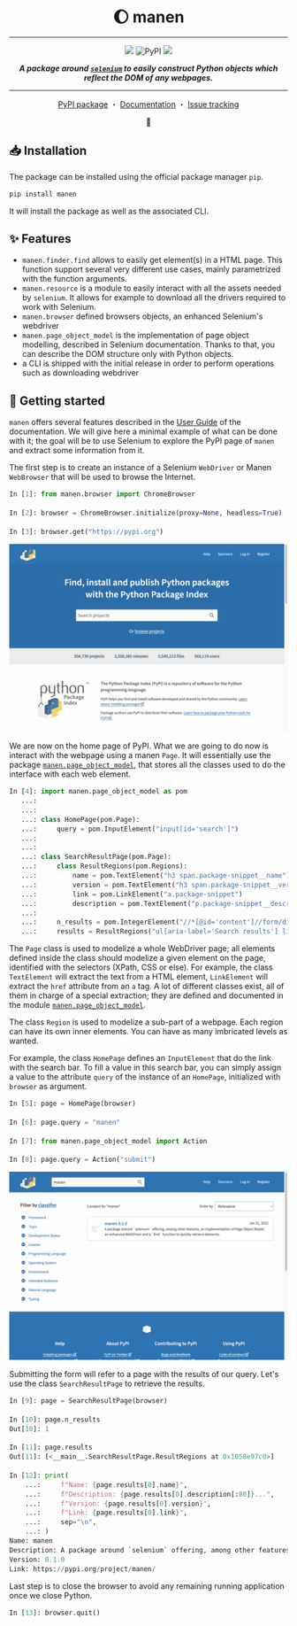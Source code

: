 <p align="center">
  <h1 align="center"> 🌔  manen</h1>
</p>

----

<p align="center">
  <img src="https://img.shields.io/badge/python-%3E=3.6-informational?style=for-the-badge&logo=python">
  <img alt="PyPI" src="https://img.shields.io/pypi/v/manen?logo=pypi&style=for-the-badge">
  <img src="https://img.shields.io/badge/status-in%20development-yellow?style=for-the-badge">
</p>

<p align="center">
  <i><b>A package around <a href="https://pypi.org/project/selenium/"><code>selenium</code></a> to easily construct Python objects which reflect the DOM of any webpages.</b></i>
</p>

----

<p align="center">
  <a href="https://pypi.org/project/manen">PyPI package</a>
  ・
  <a href="https://kodaho.github.io/manen/">Documentation</a>
  ・
  <a href="https://github.com/kodaho/manen/issues">Issue tracking</a>
</p>

<p align="center">🚧 </p>


## 📥  Installation

The package can be installed using the official package manager `pip`.

```bash
pip install manen
```

It will install the package as well as the associated CLI.


## ✨ Features

- `manen.finder.find` allows to easily get element(s) in a HTML page.
  This function support several very different use cases, mainly parametrized
  with the function arguments.
- `manen.resource` is a module to easily interact with all the assets
  needed by `selenium`. It allows for example to download all the drivers required
  to work with Selenium.
- `manen.browser` defined browsers objects, an enhanced Selenium's webdriver
- `manen.page_object_model` is the implementation of page object modelling,
  described in Selenium documentation. Thanks to that, you can describe the
  DOM structure only with Python objects.
- a CLI is shipped with the initial release in order to perform operations such
  as downloading webdriver


## 🚀 Getting started

`manen` offers several features described in the [User Guide](https://kodaho.github.io/manen/user_guide.html)
of the documentation. We will give here a minimal example of what can be done with it; the goal will be to use
Selenium to explore the PyPI page of `manen` and extract some information from it.

The first step is to create an instance of a Selenium `WebDriver` or Manen `WebBrowser` that will be
used to browse the Internet.

```python
In [1]: from manen.browser import ChromeBrowser

In [2]: browser = ChromeBrowser.initialize(proxy=None, headless=True)

In [3]: browser.get("https://pypi.org")
```

![PyPI home page](./docs/source/user_guide/screenshot_pypi_home.png)

We are now on the home page of PyPI. What we are going to do now is interact with the webpage
using a manen `Page`. It will essentially use the package
[`manen.page_object_model`](https://kodaho.github.io/manen/manen/manen.page_object_model.html), that
stores all the classes used to do the interface with each web element.

```python
In [4]: import manen.page_object_model as pom
   ...:
   ...:
   ...: class HomePage(pom.Page):
   ...:     query = pom.InputElement("input[id='search']")
   ...:
   ...:
   ...: class SearchResultPage(pom.Page):
   ...:     class ResultRegions(pom.Regions):
   ...:         name = pom.TextElement("h3 span.package-snippet__name")
   ...:         version = pom.TextElement("h3 span.package-snippet__version")
   ...:         link = pom.LinkElement("a.package-snippet")
   ...:         description = pom.TextElement("p.package-snippet__description")
   ...:
   ...:     n_results = pom.IntegerElement("//*[@id='content']//form/div[1]/div[1]/p/strong")
   ...:     results = ResultRegions("ul[aria-label='Search results'] li")
```

The `Page` class is used to modelize a whole WebDriver page; all elements defined inside the class
should modelize a given element on the page, identified with the selectors (XPath, CSS or else).
For example, the class `TextElement` will extract the text from a HTML element, `LinkElement` will
extract the `href` attribute from an `a` tag. A lot of different classes exist, all of them in charge
of a special extraction; they are defined and documented in the module
[`manen.page_object_model`](https://kodaho.github.io/manen/manen/manen.page_object_model.html).

The class `Region` is used to modelize a sub-part of a webpage. Each region can have its own inner
elements. You can have as many imbricated levels as wanted.

For example, the class `HomePage` defines an `InputElement` that do the link with the search bar.
To fill a value in this search bar, you can simply assign a value to the attribute `query` of
the instance of an `HomePage`, initialized with `browser` as argument.

```python
In [5]: page = HomePage(browser)

In [6]: page.query = "manen"

In [7]: from manen.page_object_model import Action

In [8]: page.query = Action("submit")
```

![PyPI home page](./docs/source/user_guide/screenshot_pypi_search_results.png)

Submitting the form will refer to a page with the results of our query. Let's use the class
`SearchResultPage` to retrieve the results.

```python
In [9]: page = SearchResultPage(browser)

In [10]: page.n_results
Out[10]: 1

In [11]: page.results
Out[11]: [<__main__.SearchResultPage.ResultRegions at 0x1058e97c0>]

In [12]: print(
    ...:     f"Name: {page.results[0].name}",
    ...:     f"Description: {page.results[0].description[:80]}...",
    ...:     f"Version: {page.results[0].version}",
    ...:     f"Link: {page.results[0].link}",
    ...:     sep="\n",
    ...: )
Name: manen
Description: A package around `selenium` offering, among other features, an implementation of...
Version: 0.1.0
Link: https://pypi.org/project/manen/
```

Last step is to close the browser to avoid any remaining running application once we close Python.
```python
In [13]: browser.quit()
```
